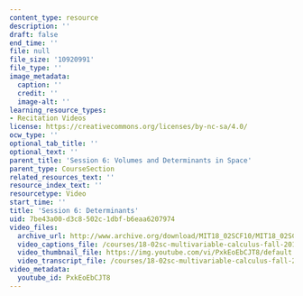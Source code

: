 ```yaml
---
content_type: resource
description: ''
draft: false
end_time: ''
file: null
file_size: '10920991'
file_type: ''
image_metadata:
  caption: ''
  credit: ''
  image-alt: ''
learning_resource_types:
- Recitation Videos
license: https://creativecommons.org/licenses/by-nc-sa/4.0/
ocw_type: ''
optional_tab_title: ''
optional_text: ''
parent_title: 'Session 6: Volumes and Determinants in Space'
parent_type: CourseSection
related_resources_text: ''
resource_index_text: ''
resourcetype: Video
start_time: ''
title: 'Session 6: Determinants'
uid: 7be43a00-d3c8-502c-1dbf-b6eaa6207974
video_files:
  archive_url: http://www.archive.org/download/MIT18_02SCF10/MIT18_02SCF10Rec_05_300k.mp4
  video_captions_file: /courses/18-02sc-multivariable-calculus-fall-2010/5dbc651b687d5bc0afbc64be5354a26f_PxkEoEbCJT8.vtt
  video_thumbnail_file: https://img.youtube.com/vi/PxkEoEbCJT8/default.jpg
  video_transcript_file: /courses/18-02sc-multivariable-calculus-fall-2010/0863fab6b2912df5f3658f5289b5b886_PxkEoEbCJT8.pdf
video_metadata:
  youtube_id: PxkEoEbCJT8
---
```

